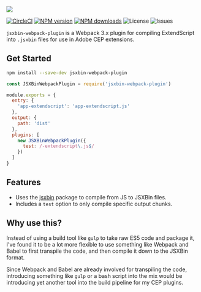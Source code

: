 ![][header-image]

[![CircleCI][circleci-image]][circleci-url]
[![NPM version][npm-version]][npm-url]
[![NPM downloads][npm-downloads]][npm-url]
![License][license]
![Issues][issues]

`jsxbin-webpack-plugin` is a Webpack 3.x plugin for compiling ExtendScript into `.jsxbin` files for use in
Adobe CEP extensions.

## Get Started

```sh
npm install --save-dev jsxbin-webpack-plugin
```

```js
const JSXBinWebpackPlugin = require('jsxbin-webpack-plugin')

module.exports = {
  entry: {
    'app-extendscript': 'app-extendscript.js'
  },
  output: {
    path: 'dist'
  },
  plugins: [
    new JSXBinWebpackPlugin({
      test: /-extendscript\.js$/
    })
  ]
}
```

## Features

- Uses the [jsxbin][jsxbin-link] package to compile from JS to JSXBin files.
- Includes a `test` option to only compile specific output chunks.

## Why use this?

Instead of using a build tool like `gulp` to take raw ES5 code and package it, I've found it to be a
lot more flexible to use something like Webpack and Babel to first transpile the code, and then compile
it down to the JSXBin format.

Since Webpack and Babel are already involved for transpiling the code, introducing something like `gulp`
or a bash script into the mix would be introducing yet another tool into the build pipeline for my CEP
plugins.

[header-image]: https://raw.githubusercontent.com/sammarks/art/master/jsxbin-webpack-plugin/header.jpg
[circleci-image]: https://img.shields.io/circleci/project/github/sammarks/jsxbin-webpack-plugin.svg
[circleci-url]: https://circleci.com/gh/sammarks/jsxbin-webpack-plugin/tree/master
[npm-version]: https://img.shields.io/npm/v/jsxbin-webpack-plugin.svg
[npm-downloads]: https://img.shields.io/npm/dm/jsxbin-webpack-plugin.svg
[npm-url]: https://www.npmjs.com/package/jsxbin-webpack-plugin
[license]: https://img.shields.io/github/license/sammarks/jsxbin-webpack-plugin.svg
[issues]: https://img.shields.io/github/issues/sammarks/jsxbin-webpack-plugin.svg
[jsxbin-link]: https://github.com/runegan/jsxbin
